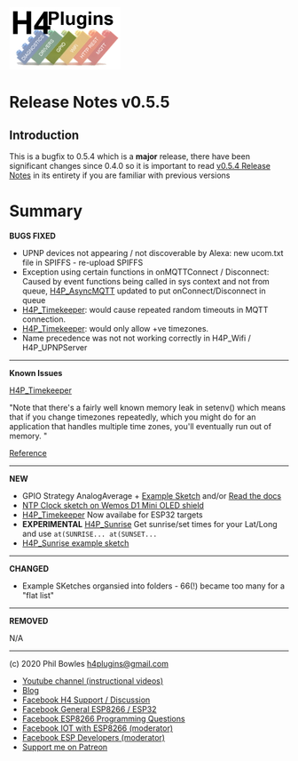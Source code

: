 ![H4P Flyer](/assets/GPIOLogo.jpg) 

# Release Notes v0.5.5

## Introduction

This is a bugfix to 0.5.4 which is a **major** release, there have been significant changes since 0.4.0 so it is important to read [v0.5.4 Release Notes](rn051.md) in its entirety if you are familiar with previous versions

# Summary

**BUGS FIXED**

* UPNP devices not appearing / not discoverable by Alexa: new ucom.txt file in SPIFFS - re-upload SPIFFS
* Exception using certain functions in onMQTTConnect / Disconnect: Caused by event functions being called in sys context and not from queue, [H4P_AsyncMQTT](h4mqtt.md) updated to put onConnect/Disconnect in queue
* [H4P_Timekeeper](h4tk.md): would cause repeated random timeouts in MQTT connection.
* [H4P_Timekeeper](h4tk.md): would only allow +ve timezones.
* Name precedence was not not working correctly in H4P_Wifi / H4P_UPNPServer

---

**Known Issues**

[H4P_Timekeeper](h4tk.md)

"Note that there's a fairly well known memory leak in setenv() which means that if you change timezones repeatedly, which you might do for an application that handles multiple time zones, you'll eventually run out of memory. "

[Reference](https://www.esp32.com/viewtopic.php?t=5282)

---

**NEW**

* GPIO Strategy AnalogAverage + [Example Sketch](../examples/GPIO/H4GM_AnalogAverage/H4GM_AnalogAverage.ino) and/or [Read the docs](h4gm.md#analog-average)
* [NTP Clock sketch on Wemos D1 Mini OLED shield](../examples/TIME/H4P_OLED_NTP_CLOCK/H4P_OLED_NTP_CLOCK.ino)
* [H4P_Timekeeper](h4tk.md) Now availabe for ESP32 targets
* **EXPERIMENTAL** [H4P_Sunrise](h4tk.md#sunrisesunset) Get sunrise/set times for your Lat/Long and use `at(SUNRISE... at(SUNSET...`
* [H4P_Sunrise example sketch](../examples/TIME/H4P_SunriseSunset/H4P_SunriseSunset.ino)

---

**CHANGED**

* Example SKetches organsied into folders  - 66(!) became too many for a "flat list"

---

**REMOVED**

N/A

---

(c) 2020 Phil Bowles h4plugins@gmail.com

* [Youtube channel (instructional videos)](https://www.youtube.com/channel/UCYi-Ko76_3p9hBUtleZRY6g)
* [Blog](https://8266iot.blogspot.com)
* [Facebook H4  Support / Discussion](https://www.facebook.com/groups/444344099599131/)
* [Facebook General ESP8266 / ESP32](https://www.facebook.com/groups/2125820374390340/)
* [Facebook ESP8266 Programming Questions](https://www.facebook.com/groups/esp8266questions/)
* [Facebook IOT with ESP8266 (moderator)](https://www.facebook.com/groups/1591467384241011/)
* [Facebook ESP Developers (moderator)](https://www.facebook.com/groups/ESP8266/)
* [Support me on Patreon](https://patreon.com/esparto)
